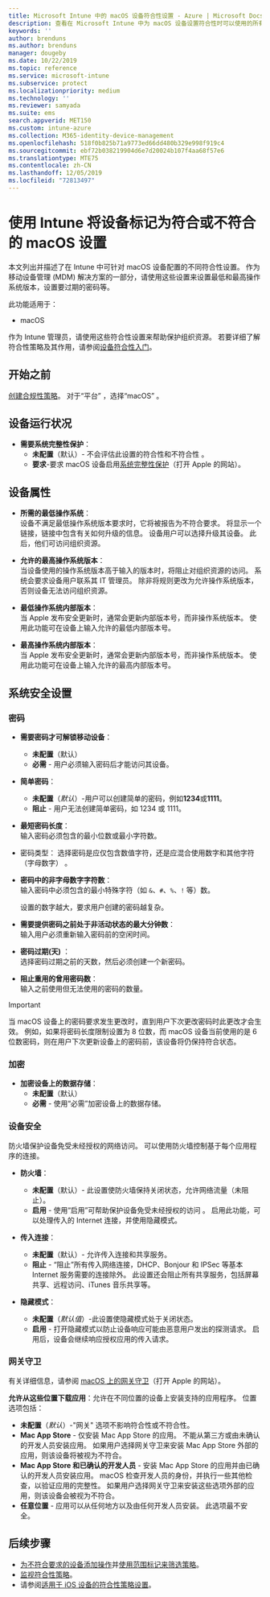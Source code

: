 ```yaml
---
title: Microsoft Intune 中的 macOS 设备符合性设置 - Azure | Microsoft Docs
description: 查看在 Microsoft Intune 中为 macOS 设备设置符合性时可以使用的所有设置的列表。 要求使用 Apple 的系统完整性保护，设置密码限制，要求使用防火墙，允许网关守卫等。
keywords: ''
author: brenduns
ms.author: brenduns
manager: dougeby
ms.date: 10/22/2019
ms.topic: reference
ms.service: microsoft-intune
ms.subservice: protect
ms.localizationpriority: medium
ms.technology: ''
ms.reviewer: samyada
ms.suite: ems
search.appverid: MET150
ms.custom: intune-azure
ms.collection: M365-identity-device-management
ms.openlocfilehash: 518f0b825b71a9773ed66dd480b329e998f919c4
ms.sourcegitcommit: ebf72b038219904d6e7d20024b107f4aa68f57e6
ms.translationtype: MTE75
ms.contentlocale: zh-CN
ms.lasthandoff: 12/05/2019
ms.locfileid: "72813497"
---
```

# <a name="macos-settings-to-mark-devices-as-compliant-or-not-compliant-using-intune"></a>使用 Intune 将设备标记为符合或不符合的 macOS 设置

本文列出并描述了在 Intune 中可针对 macOS 设备配置的不同符合性设置。 作为移动设备管理 (MDM) 解决方案的一部分，请使用这些设置来设置最低和最高操作系统版本，设置要过期的密码等。

此功能适用于：

- macOS

作为 Intune 管理员，请使用这些符合性设置来帮助保护组织资源。 若要详细了解符合性策略及其作用，请参阅[设备符合性入门](device-compliance-get-started.md)。

## <a name="before-you-begin"></a>开始之前

[创建合规性策略](create-compliance-policy.md#create-the-policy)。 对于“平台”  ，选择“macOS”  。

## <a name="device-health"></a>设备运行状况

- **需要系统完整性保护**：  
  - **未配置**（默认）- 不会评估此设置的符合性和不符合性  。
  - **要求**-要求 macOS 设备启用[系统完整性保护](https://support.apple.com/HT204899)（打开 Apple 的网站）。  

## <a name="device-properties"></a>设备属性

- **所需的最低操作系统**：  
  设备不满足最低操作系统版本要求时，它将被报告为不符合要求。 将显示一个链接，链接中包含有关如何升级的信息。 设备用户可以选择升级其设备。 此后，他们可访问组织资源。

- **允许的最高操作系统版本**：  
  当设备使用的操作系统版本高于输入的版本时，将阻止对组织资源的访问。 系统会要求设备用户联系其 IT 管理员。 除非将规则更改为允许操作系统版本，否则设备无法访问组织资源。

- **最低操作系统内部版本**：  
  当 Apple 发布安全更新时，通常会更新内部版本号，而非操作系统版本。 使用此功能可在设备上输入允许的最低内部版本号。

- **最高操作系统内部版本**：  
  当 Apple 发布安全更新时，通常会更新内部版本号，而非操作系统版本。 使用此功能可在设备上输入允许的最高内部版本号。

## <a name="system-security-settings"></a>系统安全设置

### <a name="password"></a>密码

- **需要密码才可解锁移动设备**：  
  - **未配置**（默认） 
  - **必需** - 用户必须输入密码后才能访问其设备。

- **简单密码**：  
  - **未配置**（*默认*）-用户可以创建简单的密码，例如**1234**或**1111**。
  - **阻止** - 用户无法创建简单密码，如 1234 或 1111。  

- **最短密码长度**：  
  输入密码必须包含的最小位数或最小字符数。

-  密码类型：  选择密码是应仅包含数值字符，还是应混合使用数字和其他字符（字母数字）  。

- **密码中的非字母数字字符数**：  
  输入密码中必须包含的最小特殊字符（如 `&`、`#`、`%`、`!` 等）数。

  设置的数字越大，要求用户创建的密码越复杂。

- **需要提供密码之前处于非活动状态的最大分钟数**：  
  输入用户必须重新输入密码前的空闲时间。

- **密码过期(天)** ：  
  选择密码过期之前的天数，然后必须创建一个新密码。

- **阻止重用的曾用密码数**：  
  输入之前使用但无法使用的密码的数量。
> [!IMPORTANT]
> 当 macOS 设备上的密码要求发生更改时，直到用户下次更改密码时此更改才会生效。 例如，如果将密码长度限制设置为 8 位数，而 macOS 设备当前使用的是 6 位数密码，则在用户下次更新设备上的密码前，该设备将仍保持符合状态。

### <a name="encryption"></a>加密

- **加密设备上的数据存储**：  
  - **未配置**（默认） 
  - **必需** - 使用“必需”加密设备上的数据存储。 

### <a name="device-security"></a>设备安全

防火墙保护设备免受未经授权的网络访问。 可以使用防火墙控制基于每个应用程序的连接。 

- **防火墙**：  
  - **未配置**（默认）- 此设置使防火墙保持关闭状态，允许网络流量（未阻止）。 
  - **启用** - 使用“启用”可帮助保护设备免受未经授权的访问  。 启用此功能，可以处理传入的 Internet 连接，并使用隐藏模式。 

- **传入连接**：  
  - **未配置**（默认）- 允许传入连接和共享服务。 
  - **阻止** - “阻止”所有传入网络连接，DHCP、Bonjour 和 IPSec 等基本 Internet 服务需要的连接除外。 此设置还会阻止所有共享服务，包括屏幕共享、远程访问、iTunes 音乐共享等。  

- **隐藏模式**：  
  - **未配置**（*默认值*）-此设置使隐藏模式处于关闭状态。
  - **启用** - 打开隐藏模式以防止设备响应可能由恶意用户发出的探测请求。 启用后，设备会继续响应授权应用的传入请求。  

### <a name="gatekeeper"></a>网关守卫

有关详细信息，请参阅 [macOS 上的网关守卫](https://support.apple.com/HT202491)（打开 Apple 的网站）。

**允许从这些位置下载应用**：允许在不同位置的设备上安装支持的应用程序。 位置选项包括：

- **未配置**（*默认*）-"网关" 选项不影响符合性或不符合性。  
- **Mac App Store** - 仅安装 Mac App Store 的应用。 不能从第三方或由未确认的开发人员安装应用。 如果用户选择网关守卫来安装 Mac App Store 外部的应用，则该设备将被视为不符合。
- **Mac App Store 和已确认的开发人员** - 安装 Mac App Store 的应用并由已确认的开发人员安装应用。 macOS 检查开发人员的身份，并执行一些其他检查，以验证应用的完整性。 如果用户选择网关守卫来安装这些选项外部的应用，则该设备会被视为不符合。
- **任意位置** - 应用可以从任何地方以及由任何开发人员安装。 此选项最不安全。
 

## <a name="next-steps"></a>后续步骤

- [为不符合要求的设备添加操作](actions-for-noncompliance.md)并[使用范围标记来筛选策略](../fundamentals/scope-tags.md)。
- [监视符合性策略](compliance-policy-monitor.md)。
- 请参阅[适用于 iOS 设备的符合性策略设置](compliance-policy-create-ios.md)。